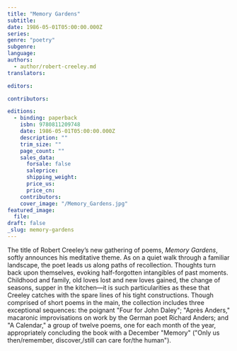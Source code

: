 ```yaml
---
title: "Memory Gardens"
subtitle:
date: 1986-05-01T05:00:00.000Z
series:
genre: "poetry"
subgenre:
language:
authors:
  - author/robert-creeley.md
translators:

editors:

contributors:

editions:
  - binding: paperback
    isbn: 9780811209748
    date: 1986-05-01T05:00:00.000Z
    description: ""
    trim_size: ""
    page_count: ""
    sales_data:
      forsale: false
      saleprice:
      shipping_weight:
      price_us:
      price_cn:
    contributors:
    cover_image: "/Memory_Gardens.jpg"
featured_image:
  file:
draft: false
_slug: memory-gardens
---
```


The title of Robert Creeley’s new gathering of poems, _Memory Gardens_, softly announces his meditative theme. As on a quiet walk through a familiar landscape, the poet leads us along paths of recollection. Thoughts turn back upon themselves, evoking half-forgotten intangibles of past moments. Childhood and family, old loves lost and new loves gained, the change of seasons, supper in the kitchen––it is such particularities as these that Creeley catches with the spare lines of his tight constructions. Though comprised of short poems in the main, the collection includes three exceptional sequences: the poignant "Four for John Daley"; "Après Anders," macaronic improvisations on work by the German poet Richard Anders; and "A Calendar," a group of twelve poems, one for each month of the year, appropriately concluding the book with a December "Memory" ("Only us then/remember, discover,/still can care for/the human").

